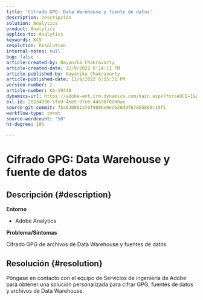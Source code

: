 ```yaml
---
title: 'Cifrado GPG: Data Warehouse y fuente de datos'
description: Descripción
solution: Analytics
product: Analytics
applies-to: Analytics
keywords: KCS
resolution: Resolution
internal-notes: null
bug: false
article-created-by: Nayanika Chakravarty
article-created-date: 12/9/2022 6:14:11 PM
article-published-by: Nayanika Chakravarty
article-published-date: 12/9/2022 6:25:31 PM
version-number: 2
article-number: KA-19348
dynamics-url: https://adobe-ent.crm.dynamics.com/main.aspx?forceUCI=1&pagetype=entityrecord&etn=knowledgearticle&id=9e99a045-ed77-ed11-81aa-6045bd006b3d
exl-id: 28234030-5fed-4ee5-97e6-44578f0d00ae
source-git-commit: 7ba630861a70f980be9ed628d9f67805868c19f1
workflow-type: tm+mt
source-wordcount: '50'
ht-degree: 18%

---
```


# Cifrado GPG: Data Warehouse y fuente de datos

## Descripción {#description}


<b>Entorno</b>

- Adobe Analytics

<b>Problema/Síntomas</b>

Cifrado GPG de archivos de Data Warehouse y fuentes de datos.


## Resolución {#resolution}


Póngase en contacto con el equipo de Servicios de ingeniería de Adobe para obtener una solución personalizada para cifrar GPG, fuentes de datos y archivos de Data Warehouse.
